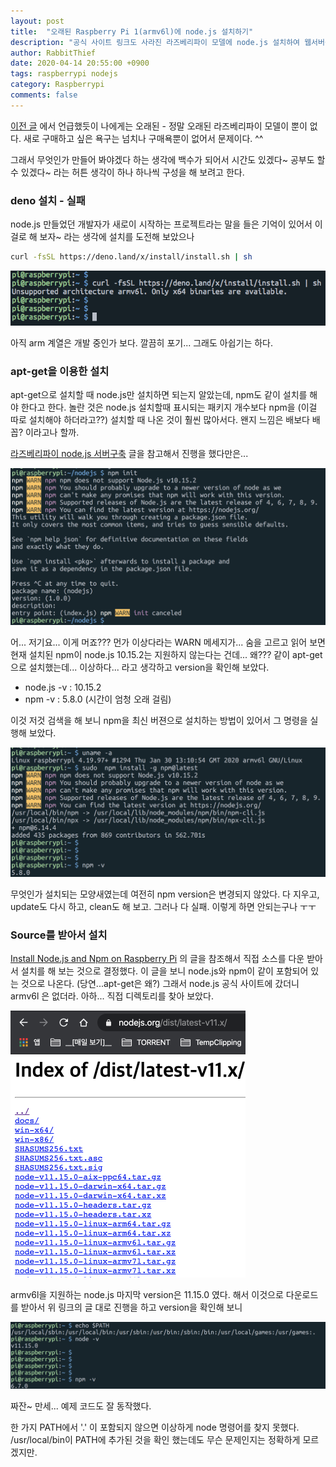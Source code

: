 ```yaml
---
layout: post
title:  "오래된 Raspberry Pi 1(armv6l)에 node.js 설치하기"
description: "공식 사이트 링크도 사라진 라즈베리파이 모델에 node.js 설치하여 웹서버를 구축해 보자"
author: RabbitThief
date: 2020-04-14 20:55:00 +0900
tags: raspberrypi nodejs 
category: Raspberrypi
comments: false
---	
```




[이전 글](https://rabbitthief37.github.io/post/raspberrypi-macos) 에서 언급했듯이 나에게는 오래된 - 정말 오래된 라즈베리파이 모델이 뿐이 없다.  새로 구매하고 싶은 욕구는 넘치나 구매욕뿐이 없어서 문제이다. ^^

그래서 무엇인가 만들어 봐야겠다 하는 생각에 백수가 되어서 시간도 있겠다~ 공부도 할 수 있겠다~ 라는 허튼 생각이 하나 하나씩 구성을 해 보려고 한다.



### deno 설치 - 실패

node.js 만들었던 개발자가 새로이 시작하는 프로젝트라는 말을 들은 기억이 있어서 이걸로 해 보자~ 라는 생각에 설치를 도전해 보았으나

```sh
curl -fsSL https://deno.land/x/install/install.sh | sh
```

![1](/assets/article_images/2020-04-14/1.png)

아직 arm 계열은 개발 중인가 보다.  깔끔히 포기... 그래도 아쉽기는 하다.



### apt-get을 이용한 설치

apt-get으로 설치할 때 node.js만 설치하면 되는지 알았는데, npm도 같이 설치를 해야 한다고 한다.  놀란 것은 node.js 설치할때 표시되는 패키지 개수보다 npm을 (이걸 따로 설치해야 하더라고??) 설치할 때 나온 것이 훨씬 많아서다.  왠지 느낌은 배보다 배꼽? 이라고나 할까.

[라즈베리파이 node.js 서버구축](http://www.hardcopyworld.com/ngine/aduino/index.php/archives/3310) 글을 참고해서 진행을 했다만은...

![2](/assets/article_images/2020-04-14/2.png)

어... 저기요... 이게 머죠??? 먼가 이상다라는 WARN 메세지가... 숨을 고르고 읽어 보면 현재 설치된 npm이 node.js 10.15.2는 지원하지 않는다는 건데... 왜??? 같이 apt-get으로 설치했는데... 이상하다... 라고 생각하고 version을 확인해 보았다.

- node.js -v  : 10.15.2
- npm -v : 5.8.0 (시간이 엄청 오래 걸림)

이것 저것 검색을 해 보니 npm을 최신 버젼으로 설치하는 방법이 있어서 그 명령을 실행해 보았다.

![3](/assets/article_images/2020-04-14/3.png)

무엇인가 설치되는 모양새였는데 여전히 npm version은 변경되지 않았다.  다 지우고, update도 다시 하고, clean도 해 보고.  그러나 다 실패.  이렇게 하면 안되는구나 ㅜㅜ



### Source를 받아서 설치

[Install Node.js and Npm on Raspberry Pi](https://www.instructables.com/id/Install-Nodejs-and-Npm-on-Raspberry-Pi/) 의 글을 참조해서 직접 소스를 다운 받아서 설치를 해 보는 것으로 결정했다.  이 글을 보니 node.js와 npm이 같이 포함되어 있는 것으로 나온다. (당연...apt-get은 왜?)  그래서 node.js 공식 사이트에 갔더니 armv6l 은 없더라.  아하... 직접 디렉토리를 찾아 보았다.

<img src="/assets/article_images/2020-04-14/4.png" alt="4" style="zoom:50%;" />

armv6l을 지원하는 node.js 마지막 version은 11.15.0 였다.  해서 이것으로 다운로드를 받아서 위 링크의 글 대로 진행을 하고 version을 확인해 보니

![5](/assets/article_images/2020-04-14/5.png)

짜잔~ 만세... 예제 코드도 잘 동작했다.  

한 가지 PATH에서 '.' 이 포함되지 않으면 이상하게 node 명령어를 찾지 못했다.  /usr/local/bin이 PATH에 추가된 것을 확인 했는데도 무슨 문제인지는 정확하게 모르겠지만.  